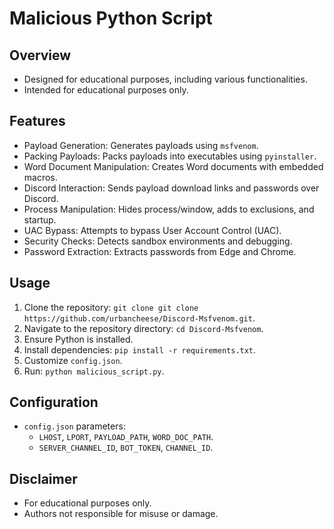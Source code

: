 # Malicious Python Script

## Overview
- Designed for educational purposes, including various functionalities.
- Intended for educational purposes only.

## Features
- Payload Generation: Generates payloads using `msfvenom`.
- Packing Payloads: Packs payloads into executables using `pyinstaller`.
- Word Document Manipulation: Creates Word documents with embedded macros.
- Discord Interaction: Sends payload download links and passwords over Discord.
- Process Manipulation: Hides process/window, adds to exclusions, and startup.
- UAC Bypass: Attempts to bypass User Account Control (UAC).
- Security Checks: Detects sandbox environments and debugging.
- Password Extraction: Extracts passwords from Edge and Chrome.

## Usage
1. Clone the repository: `git clone git clone https://github.com/urbancheese/Discord-Msfvenom.git`.
2. Navigate to the repository directory: `cd Discord-Msfvenom`.
3. Ensure Python is installed.
4. Install dependencies: `pip install -r requirements.txt`.
5. Customize `config.json`.
6. Run: `python malicious_script.py`.


## Configuration
- `config.json` parameters:
  - `LHOST`, `LPORT`, `PAYLOAD_PATH`, `WORD_DOC_PATH`.
  - `SERVER_CHANNEL_ID`, `BOT_TOKEN`, `CHANNEL_ID`.

## Disclaimer
- For educational purposes only.
- Authors not responsible for misuse or damage.
